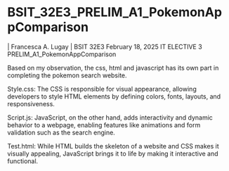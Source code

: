 # BSIT_32E3_PRELIM_A1_PokemonAppComparison
| Francesca A. Lugay | BSIT 32E3
February 18, 2025
IT ELECTIVE 3
PRELIM_A1_PokemonAppComparison

Based on my observation, the css, html and javascript has its own part in completing the pokemon search website.

Style.css:
The CSS is responsible for visual appearance, allowing developers to style HTML elements by defining colors, fonts, layouts, and responsiveness. 

Script.js:
JavaScript, on the other hand, adds interactivity and dynamic behavior to a webpage, enabling features like animations and form validation such as the search engine.

Test.html:
While HTML builds the skeleton of a website and CSS makes it visually appealing, JavaScript brings it to life by making it interactive and functional.

